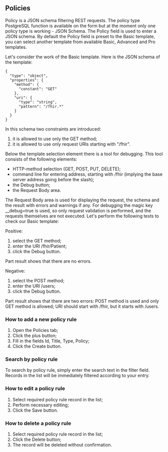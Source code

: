 ## Policies

Policy is a JSON schema filtering REST requests. The policy type PostgreSQL function is available on the 
form but at the moment only one policy type is working - JSON Schema. The Policy field is used to enter a JSON schema.
By default the Policy field is preset to the Basic template, you can select another template from available Basic, 
Advanced and Pro templates.

Let's consider the work of the Basic template. Here is the JSON schema of the template:

```
{
  "type": "object",
  "properties": {
    "method": {
      "constant": "GET"
    },
    "uri": {
      "type": "string",
      "pattern": "/fhir.*"
    }
  }
}
```
In this schema two constraints are introduced: 

1. it is allowed to use only the GET method;
2. it is allowed to use only request URIs starting with "/fhir".

Below the template selection element there is a tool for debugging. This tool consists of the following elements:

- HTTP-method selection (GET, POST, PUT, DELETE);
- command line for entering address, starting with /fhir (implying the base server address going before the slash);
- the Debug button;
- the Request Body area.

The Request Body area is used for displaying the request, the schema and the result with errors and warnings if any. 
For debugging the magic key __debug=true is used, so only request validation is performed, and the requests themselves 
are not executed. Let's perform the following tests to check our Basic template:

Positive:

1. select the GET method;
2. enter the URI /fhir/Patient;
3. click the Debug button.

Part result shows that there are no errors.

Negative: 


1. select the POST method;
2. enter the URI /users;
3. click the Debug button.

Part result shows that there are two errors: POST method is used and only GET method is allowed; 
URI should start with /fhir, but it starts with /users.

### How to add a new policy rule

1. Open the Policies tab;
2. Click the plus button;
3. Fill in the fields Id, Title, Type, Policy;
4. Click the Create button.

### Search by policy rule

To search by policy rule, simply enter the search text in the filter field. Records in the list will be 
immediately filtered according to your entry.

### How to edit a policy rule

1. Select required policy rule record in the list;
2. Perform necessary editing;
3. Click the Save button.

### How to delete a policy rule

1. Select required policy rule record in the list;
2. Click the Delete button;
3. The record will be deleted without confirmation.
